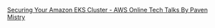 [Securing Your Amazon EKS Cluster - AWS Online Tech Talks By Paven Mistry](https://www.youtube.com/watch?v=4l4Kuds8O3s)
